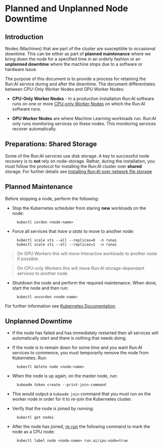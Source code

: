 # Planned and Unplanned Node Downtime  

## Introduction

Nodes (Machines) that are part of the cluster are susceptible to occasional downtime. This can be either as part of __planned maintenance__ where we bring down the node for a specified time in an orderly fashion or an __unplanned downtime__ where the machine stops due to a software or hardware issue.

The purpose of this document is to provide a process for retaining the Run:AI service during and after the downtime. The document differentiates between CPU-Only Worker Nodes and  GPU Worker Nodes:

* __CPU-Only Worker Nodes__ - In a production installation Run:AI software runs on one or more [CPU-only Worker Nodes](cluster-prerequisites.md/#hardware-requirements) on which the Run:AI software runs. 

* __GPU Worker Nodes__ are where Machine Learning workloads run. Run:AI only runs monitoring services on these nodes. This monitoring services recover automatically. 


## Preparations: Shared Storage

Some of the Run:AI services use disk storage. A key to successful node recovery is to __not__ rely on node-storage. Rather, during the installation, you must follow the protocol for installing the Run:AI cluster over __shared__ storage. For further details see [Installing Run:AI over network file storage](nfs-install.md)

## Planned Maintenance

Before stopping a node, perform the following: 

* Stop the Kubernetes scheduler from staring __new__ workloads on the node:

        kubectl cordon <node-name>

* Force all services that _have a state_ to move to another node:

        kubectl scale sts --all --replicas=0  -n runai
        kubectl scale sts --all --replicas=1  -n runai  

> On GPU Workers this will move Interactive workloads to another node if possible. 

> On CPU-only Workers this will move Run:AI storage-dependant services to another node.  

* Shutdown the node and perform the required maintenance. When done, start the node and then run:

        kubectl uncordon <node-name>

For further information see [Kubernetes Documentation](https://kubernetes.io/docs/tasks/administer-cluster/safely-drain-node/).

## Unplanned Downtime

* If the node has failed and has immediately restarted then all services will automatically start and there is nothing that needs doing.

* If the node is to remain down for some time and you want Run:AI services to commence, you must temporarily remove the node from Kubernetes. Run:

        kubectl delete node <node-name>

* When the node is up again, on the master node, run:

        kubeadm token create --print-join-command

* This would output a ``kubeadm join`` command that you must run on the worker node in order for it to re-join the Kubernetes cluster. 

* Verify that the node is joined by running:

        kubectl get nodes


* After the node has joined, [re-run](../cluster-install/#step-23-cpu-only-worker-nodes) the following command to mark the node as a CPU node:

        kubectl label node <node-name> run.ai/cpu-node=true